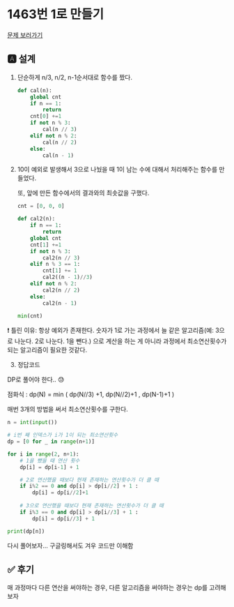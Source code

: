 # 1463번 1로 만들기
[문제 보러가기](https://www.acmicpc.net/problem/1463)

## 🅰 설계

1. 단순하게 n/3, n/2, n-1순서대로 함수를 짰다.

   ```python
   def cal(n):
       global cnt
       if n == 1:
           return
       cnt[0] +=1
       if not n % 3:
           cal(n // 3)
       elif not n % 2:
           cal(n // 2)
       else:
           cal(n - 1)
   ```

2. 10이 예외로 발생해서 3으로 나눴을 때 1이 남는 수에 대해서 처리해주는 함수를 만들었다.

   또, 앞에 만든 함수에서의 결과와의 최솟값을 구했다.

   ```python
   cnt = [0, 0, 0]
   
   def cal2(n):
       if n == 1:
           return
       global cnt
       cnt[1] +=1
       if not n % 3:
           cal2(n // 3)
       elif n % 3 == 1:
           cnt[1] += 1
           cal2((n - 1)//3)
       elif not n % 2:
           cal2(n // 2)
       else:
           cal2(n - 1)
          
   min(cnt)
   ```



:exclamation: 틀린 이유: 항상 예외가 존재한다. 숫자가 1로 가는 과정에서 늘 같은 알고리즘(예: 3으로 나눈다. 2로 나눈다. 1을 뺀다.) 으로 계산을 하는 게 아니라 과정에서 최소연산횟수가 되는 알고리즘이 필요한 것같다.



3. 정답코드

DP로 풀어야 한다.. :sweat:

점화식 : dp(N) = min ( dp(N//3) +1, dp(N//2)+1 , dp(N-1)+1 )

매번 3개의 방법을 써서 최소연산횟수를 구한다.

```python
n = int(input())

# i번 째 인덱스가 i가 1이 되는 최소연산횟수
dp = [0 for _ in range(n+1)]

for i in range(2, n+1):
    # 1을 뺐을 때 연산 횟수
    dp[i] = dp[i-1] + 1  

    # 2로 연산했을 때보다 현재 존재하는 연산횟수가 더 클 때
    if i%2 == 0 and dp[i] > dp[i//2] + 1 :
        dp[i] = dp[i//2]+1
        
    # 3으로 연산했을 때보다 현재 존재하는 연산횟수가 더 클 때
    if i%3 == 0 and dp[i] > dp[i//3] + 1 :
        dp[i] = dp[i//3] + 1

print(dp[n])
```

다시 풀어보자... 구글링해서도 겨우 코드만 이해함


## ✅ 후기
매 과정마다 다른 연산을 써야하는 경우, 다른 알고리즘을 써야하는 경우는 dp를 고려해보자